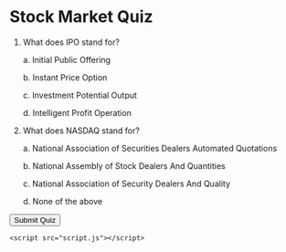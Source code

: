 # Stock Market Quiz

1. What does IPO stand for?

   a. Initial Public Offering

   b. Instant Price Option

   c. Investment Potential Output

   d. Intelligent Profit Operation

2. What does NASDAQ stand for?

   a. National Association of Securities Dealers Automated Quotations

   b. National Assembly of Stock Dealers And Quantities

   c. National Association of Security Dealers And Quality

   d. None of the above

<html>
<body>
    <div class="quiz-container" id="quiz">
        <button id="submit" onclick="submitQuiz()">Submit Quiz</button>
        <div id="result"></div>
    </div>

    <script src="script.js"></script>
</body>
</html>

